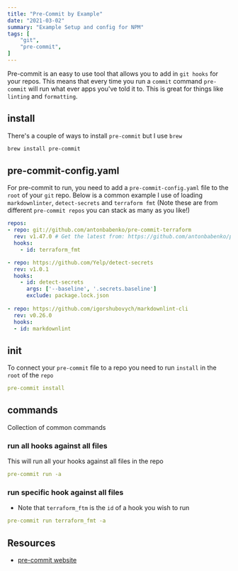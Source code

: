 ```yaml
---
title: "Pre-Commit by Example"
date: "2021-03-02"
summary: "Example Setup and config for NPM"
tags: [
    "git",
    "pre-commit",
]
---
```


Pre-commit is an easy to use tool that allows you to add in `git hooks` for your repos. This means that every time you run a `commit` command `pre-commit` will run what ever apps you've told it to. This is great for things like `linting` and `formatting`.

## install

There's a couple of ways to install `pre-commit` but I use `brew`

``` bash
brew install pre-commit
```

## pre-commit-config.yaml

For pre-commit to run, you need to add a `pre-commit-config.yaml` file to the `root` of your `git` repo. Below is a common example I use of loading `markdownlinter`, `detect-secrets` and `terraform fmt` (Note these are from different `pre-commit repos` you can stack as many as you like!)

``` yaml
repos:
- repo: git://github.com/antonbabenko/pre-commit-terraform
  rev: v1.47.0 # Get the latest from: https://github.com/antonbabenko/pre-commit-terraform/releases
  hooks:
    - id: terraform_fmt

- repo: https://github.com/Yelp/detect-secrets
  rev: v1.0.1
  hooks:
    - id: detect-secrets
      args: ['--baseline', '.secrets.baseline']
      exclude: package.lock.json
  
- repo: https://github.com/igorshubovych/markdownlint-cli
  rev: v0.26.0
  hooks:
  - id: markdownlint
```

## init

To connect your `pre-commit` file to a repo you need to run `install` in the `root` of the `repo`

``` yaml
pre-commit install 
```

## commands

Collection of common commands

### run all hooks against all files

This will run all your hooks against all files in the repo

``` yaml
pre-commit run -a
```

### run specific hook against all files

- Note that `terraform_ftm` is the `id` of a hook you wish to run

``` yaml
pre-commit run terraform_fmt -a
```

## Resources

- [pre-commit website](https://pre-commit.com/)
  